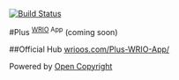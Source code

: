 [![Build Status](https://travis-ci.org/webRunes/Plus-WRIO-App.svg?branch=master)](https://travis-ci.org/webRunes/Plus-WRIO-App)

#Plus <sup>[WRIO](https://wrioos.com) App</sup>
(coming soon)

##Official Hub
[wrioos.com/Plus-WRIO-App/](https://wrioos.com/Plus-WRIO-App/)

Powered by [Open Copyright](https://opencopyright.wrioos.com)
